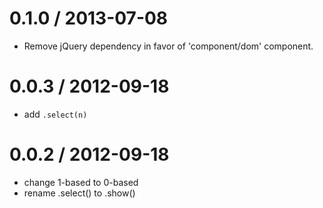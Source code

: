 
0.1.0 / 2013-07-08 
==================

 * Remove jQuery dependency in favor of 'component/dom' component.

0.0.3 / 2012-09-18 
==================

  * add `.select(n)`

0.0.2 / 2012-09-18 
==================

  * change 1-based to 0-based
  * rename .select() to .show()
